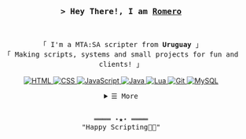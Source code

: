 <!-- Title -->
<h3 align="center">
        <samp>&gt; Hey There!, I am
                <b><a target="_blank" href="#">Romero</a></b>
        </samp>
</h3>
<br>

<p align="center">
        <!-- Intro -->
        <samp>
                「 I'm a MTA:SA scripter from <b>Uruguay</b> 」
                <br>
                「 Making scripts, systems and small projects for fun and clients! 」 
                <br>
                <br>
        </samp>
        <!-- Technologies -->
        <!-- HTML -->
        <a href="https://developer.mozilla.org/en-US/docs/Web/HTML" target="_blank"><img alt="HTML"
                        src="https://img.shields.io/badge/-HTML-E34F26?style=flat-square&logo=HTML5&logoColor=white">
        </a>
        <!-- CSS -->
        <a href="https://developer.mozilla.org/en-US/docs/Web/CSS" target="_blank"><img alt="CSS"
                        src="https://img.shields.io/badge/-CSS-1572B6?style=flat-square&logo=CSS3&logoColor=white">
        </a>
        <!-- JavaScript -->
        <a href="https://www.javascript.com/" target="_blank"><img alt="JavaScript"
                        src="https://img.shields.io/badge/-JavaScript-F7DF1E?style=flat-square&logo=JavaScript&logoColor=white">
        </a>
        <!-- Java -->
        <a href="https://www.java.com/" target="_blank"><img alt="Java"
                        src="https://img.shields.io/badge/-Java-007396?style=flat-square&logo=Java&logoColor=white">
        </a>
        <!-- Lua -->
        <a href="https://www.lua.org/" target="_blank"><img alt="Lua"
                        src="https://img.shields.io/badge/-Lua-2C2D72?style=flat-square&logo=Lua&logoColor=white">
        </a>
        <!-- Git -->
        <a href="https://git-scm.com/" target="_blank"><img alt="Git"
                        src="https://img.shields.io/badge/-Git-F05032?style=flat-square&logo=Git&logoColor=white">
        </a>
        <!-- MySQL -->
        <a href="https://www.mysql.com/" target="_blank"><img alt="MySQL"
                        src="https://img.shields.io/badge/-MySQL-4479A1?style=flat-square&logo=MySQL&logoColor=white">
        </a>
</p>

<!-- Details Section -->
<details align="center">
    <summary> <samp>&#9776; More</samp></summary>
    <p align="center">
        <br>
        <!-- Activity Widget -->
        <img alt="GitHub stats"
                src="https://github-readme-stats.vercel.app/api?username=notranco&show_icons=true&theme=radical" />
        <br>
        <!-- Social Links -->
        <p>Find me on</p>
        <!-- Discord -->
        <a href="https://discord.com/users/327985964330909706" target="_blank"><img alt="Discord"
                src="https://img.shields.io/badge/-Discord-7289DA?style=flat-square&logo=Discord&logoColor=white">
        </a>
    </p>
</details>
<br>

<!-- Footer -->
<samp>
    <p align="center">
        ════ ⋆★⋆ ════
        <br>
        "Happy Scripting👨‍💻"
    </p>
</samp>

<!-- Featured Repositories 
#### Featured

<p align="center">
<a href="https://github.com/Romero/tu-repo1">
<img width='49%' align="center"src="https://github-readme-stats.vercel.app/api/pin/?username=Romero&repo=tu-repo1&border_color=02D892&bg_color=0D1117&title_color=C9D1D9&text_color=8B949E&icon_color=02D892" />
</a>
<span>&nbsp;</span>
<a href="https://github.com/Romero/tu-repo2">
<img width='49%' align="center"src="https://github-readme-stats.vercel.app/api/pin/?username=Romero&repo=tu-repo2&border_color=02D892&bg_color=0D1117&title_color=C9D1D9&text_color=8B949E&icon_color=02D892" />
</a>
</p>

<p align="center">
<a href="https://github.com/Romero/tu-repo3">
<img width='49%' align="center"src="https://github-readme-stats.vercel.app/api/pin/?username=Romero&repo=tu-repo3&border_color=02D892&bg_color=0D1117&title_color=C9D1D9&text_color=8B949E&icon_color=02D892" />
</a>
<span>&nbsp;</span>
<a href="https://github.com/Romero/tu-repo4">
<img width='49%' align="center"src="https://github-readme-stats.vercel.app/api/pin/?username=Romero&repo=tu-repo4&border_color=02D892&bg_color=0D1117&title_color=C9D1D9&text_color=8B949E&icon_color=02D892" />
</a>
</p>
-->
